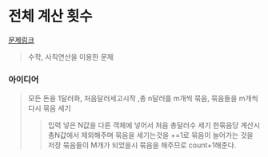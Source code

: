 # 전체 계산 횟수
[문제링크](https://www.acmicpc.net/problem/17174)
> 수학, 사칙연산을 이용한 문제
### 아이디어
> 모든 돈을 1달러화, 처음달러세고시작 ,총 n달러를 m개씩 묶음, 묶음들을 m개씩 다시 묶음 세기 
>> 입력 넣은 N값을 다른 객체에 넣어서 처음 총달러수 세기
>> 한묶음당 계산시 총N값에서 제외해주며 묶음을 세기는것을 +=1로 묶음이 늘어가는 것을 저장
>> 묶음들이 M개가 되었을시 묶음을 해주므로 count+1해준다.